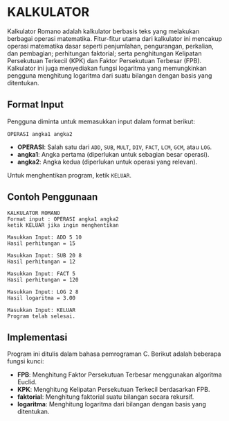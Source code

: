 # KALKULATOR 

Kalkulator Romano adalah kalkulator berbasis teks yang melakukan berbagai operasi matematika. Fitur-fitur utama dari kalkulator ini mencakup operasi matematika dasar seperti penjumlahan, pengurangan, perkalian, dan pembagian; perhitungan faktorial; serta penghitungan Kelipatan Persekutuan Terkecil (KPK) dan Faktor Persekutuan Terbesar (FPB). Kalkulator ini juga menyediakan fungsi logaritma yang memungkinkan pengguna menghitung logaritma dari suatu bilangan dengan basis yang ditentukan.

## Format Input

Pengguna diminta untuk memasukkan input dalam format berikut:
```
OPERASI angka1 angka2
```
- **OPERASI**: Salah satu dari `ADD`, `SUB`, `MULT`, `DIV`, `FACT`, `LCM`, `GCM`, atau `LOG`.
- **angka1**: Angka pertama (diperlukan untuk sebagian besar operasi).
- **angka2**: Angka kedua (diperlukan untuk operasi yang relevan).

Untuk menghentikan program, ketik `KELUAR`.

## Contoh Penggunaan

```plaintext
KALKULATOR ROMANO
Format input : OPERASI angka1 angka2
ketik KELUAR jika ingin menghentikan

Masukkan Input: ADD 5 10
Hasil perhitungan = 15

Masukkan Input: SUB 20 8
Hasil perhitungan = 12

Masukkan Input: FACT 5
Hasil perhitungan = 120

Masukkan Input: LOG 2 8
Hasil logaritma = 3.00

Masukkan Input: KELUAR
Program telah selesai.
```

## Implementasi

Program ini ditulis dalam bahasa pemrograman C. Berikut adalah beberapa fungsi kunci:
- **FPB**: Menghitung Faktor Persekutuan Terbesar menggunakan algoritma Euclid.
- **KPK**: Menghitung Kelipatan Persekutuan Terkecil berdasarkan FPB.
- **faktorial**: Menghitung faktorial suatu bilangan secara rekursif.
- **logaritma**: Menghitung logaritma dari bilangan dengan basis yang ditentukan.
